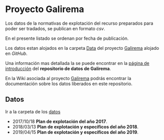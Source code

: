# Proyecto Galirema

Los datos de la normativas de explotación del recurso preparados para poder ser tradados, se publican en formato _csv_.

En el presente listado se ordenan por fecha de publicación.

Los datos estan alojados en la carpeta [Data](https://github.com/galirema/galirema/tree/master/Data) del proyecto [Galirema](https://github.com/galirema/galirema) alojado en _GitHub_.

Una información mas detallada la se puede encontrar en la [página de introducción](https://github.com/galirema/galirema/blob/master/Data/ReadmeES.md) del __repositorio de datos de Galirema__. 

En la Wiki asociada al proyecto [Galirema](https://github.com/galirema/galirema/wiki) podrás encontrar la documentación sobre los datos liberados en este repositorio.

## Datos 

Ir a la carpeta de los [datos](https://github.com/galirema/galirema/tree/master/Data)

* 2017/10/18 __Plan de explotación del año 2017__.
* 2018/03/13 __Plan de explotación y específicos del año 2018__.
* 2019/04/15 __Plan de explotación y específicos del año 2019__.

